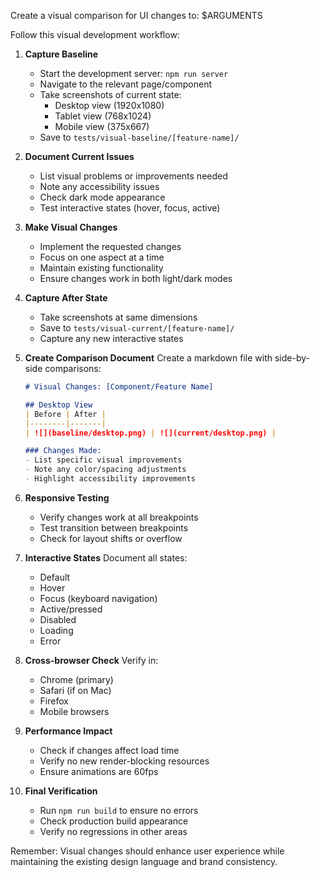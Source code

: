 Create a visual comparison for UI changes to: $ARGUMENTS

Follow this visual development workflow:

1. **Capture Baseline**
   - Start the development server: `npm run server`
   - Navigate to the relevant page/component
   - Take screenshots of current state:
     - Desktop view (1920x1080)
     - Tablet view (768x1024)
     - Mobile view (375x667)
   - Save to `tests/visual-baseline/[feature-name]/`

2. **Document Current Issues**
   - List visual problems or improvements needed
   - Note any accessibility issues
   - Check dark mode appearance
   - Test interactive states (hover, focus, active)

3. **Make Visual Changes**
   - Implement the requested changes
   - Focus on one aspect at a time
   - Maintain existing functionality
   - Ensure changes work in both light/dark modes

4. **Capture After State**
   - Take screenshots at same dimensions
   - Save to `tests/visual-current/[feature-name]/`
   - Capture any new interactive states

5. **Create Comparison Document**
   Create a markdown file with side-by-side comparisons:
   ```markdown
   # Visual Changes: [Component/Feature Name]
   
   ## Desktop View
   | Before | After |
   |--------|-------|
   | ![](baseline/desktop.png) | ![](current/desktop.png) |
   
   ### Changes Made:
   - List specific visual improvements
   - Note any color/spacing adjustments
   - Highlight accessibility improvements
   ```

6. **Responsive Testing**
   - Verify changes work at all breakpoints
   - Test transition between breakpoints
   - Check for layout shifts or overflow

7. **Interactive States**
   Document all states:
   - Default
   - Hover
   - Focus (keyboard navigation)
   - Active/pressed
   - Disabled
   - Loading
   - Error

8. **Cross-browser Check**
   Verify in:
   - Chrome (primary)
   - Safari (if on Mac)
   - Firefox
   - Mobile browsers

9. **Performance Impact**
   - Check if changes affect load time
   - Verify no new render-blocking resources
   - Ensure animations are 60fps

10. **Final Verification**
    - Run `npm run build` to ensure no errors
    - Check production build appearance
    - Verify no regressions in other areas

Remember: Visual changes should enhance user experience while maintaining the existing design language and brand consistency.